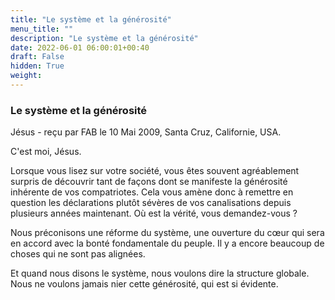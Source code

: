 ```yaml
---
title: "Le système et la générosité"
menu_title: ""
description: "Le système et la générosité"
date: 2022-06-01 06:00:01+00:40
draft: False
hidden: True
weight:
---
```

### Le système et la générosité

Jésus - reçu par FAB le 10 Mai 2009, Santa Cruz, Californie, USA.

C'est moi, Jésus.

Lorsque vous lisez sur votre société, vous êtes souvent agréablement surpris de découvrir tant de façons dont se manifeste la générosité inhérente de vos compatriotes. Cela vous amène donc à remettre en question les déclarations plutôt sévères de vos canalisations depuis plusieurs années maintenant. Où est la vérité, vous demandez-vous ?

Nous préconisons une réforme du système, une ouverture du cœur qui sera en accord avec la bonté fondamentale du peuple. Il y a encore beaucoup de choses qui ne sont pas alignées.

Et quand nous disons le système, nous voulons dire la structure globale. Nous ne voulons jamais nier cette générosité, qui est si évidente.